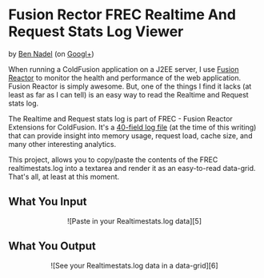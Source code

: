 
# Fusion Rector FREC Realtime And Request Stats Log Viewer

by [Ben Nadel][1] (on [Googl+][2])

When running a ColdFusion application on a J2EE server, I use 
[Fusion Reactor][3] to monitor the health and performance of the web 
application. Fusion Reactor is simply awesome. But, one of the things I find
it lacks (at least as far as I can tell) is an easy way to read the Realtime 
and Request stats log.

The Realtime and Request stats log is part of FREC - Fusion Reactor Extensions
for ColdFusion. It's a [40-field log file][4] (at the time of this writing) 
that can provide insight into memory usage, request load, cache size, and many
other interesting analytics.

This project, allows you to copy/paste the contents of the FREC 
realtimestats.log into a textarea and render it as an easy-to-read data-grid.
That's all, at least at this moment.

## What You Input

<p align="center">
	![Paste in your Realtimestats.log data][5]
</p>

## What You Output

<p align="center">
	![See your Realtimestats.log data in a data-grid][6]
</p>


[1]: http://www.bennadel.com
[2]: https://plus.google.com/108976367067760160494?rel=author
[3]: http://www.fusion-reactor.com
[4]: http://docs.intergral.com/pages/viewpage.action?pageId=27656428
[5]: https://raw.github.com/bennadel/FREC-Log-Viewer/master/screenshots/input.png
[6]: https://raw.github.com/bennadel/FREC-Log-Viewer/master/screenshots/output.png